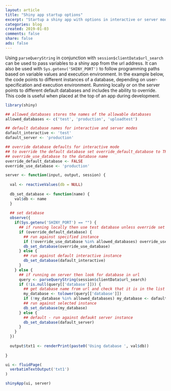 ```yaml
---
layout: article
title: "Shiny app startup options"
excerpt: "Startup a shiny app with options in interactive or server mode"
categories: blog
created: 2019-01-03
comments: false
share: false
ads: false
---
```


Using `parseQueryString` in conjunction with `session$clientData$url_search` can be used to pass variables to a shiny app from the url address.  It can also be used with `Sys.getenv('SHINY_PORT')` to follow programming paths based on variable values and execution environment.  In the example below, the code points to different instances of a database, depending on user-specification and execution environment.  Running locally or on the server points to different default databases and includes the ability to override.  This code is useful when placed at the top of an app during development.

```r
library(shiny)

## allowed_databases stores the names of the allowable databases
allowed_databases <- c('test', 'production', 'uploadtest')

## default database names for interactive and server modes
dafault_interactive <- 'test'
dafault_server <- 'production'

## override database defaults for interactive mode
## to override the default database set override_default_database to TRUE and 
## override_use_database to the database name
override_default_database <- FALSE
override_use_database <- 'production'

server <- function(input, output, session) {
  
  val <- reactiveValues(db = NULL)
  
  db_set_database <- function(name) {
    val$db <- name
  }
  
  ## set database
  observe({
    if(Sys.getenv('SHINY_PORT') == "") {
      ## if running locally then use test database unless override set
      if (override_default_database) {
        ## run against specified instance
        if (!override_use_database %in% allowed_databases) override_use_database <- dafault_interactive
        db_set_database(override_use_database)
      } else {
        ## run against default interactive instance
        db_set_database(dafault_interactive)
      }
    } else {
      ## if running on server then look for database in url
      query <- parseQueryString(session$clientData$url_search)
      if (!is.null(query[['database']])) {
        ## get database name from url and check that it is in the list of allowed database names
        my_database <- tolower(query[['database']])
        if (!my_database %in% allowed_databases) my_database <- dafault_server
        ## run against selected instance
        db_set_database(my_database)
      } else {
        ## default - run against defaukt server instance
        db_set_database(dafault_server)
      }
    }
  })
  
  output$txt1 <- renderPrint(paste0('Using database ', val$db))
  
}

ui <- fluidPage(
  verbatimTextOutput('txt1')
)

shinyApp(ui, server)
```